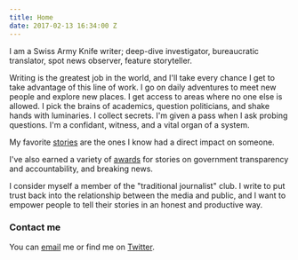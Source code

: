 ```yaml
---
title: Home
date: 2017-02-13 16:34:00 Z
---
```


I am a Swiss Army Knife writer; deep-dive investigator, bureaucratic  translator, spot news observer, feature storyteller.

Writing is the greatest job in the world, and I'll take every chance I get to take advantage of this line of work. I go on daily adventures to meet new people and explore new places. I get access to areas where no one else is allowed. I pick the brains of academics, question politicians, and shake hands with luminaries. I collect secrets. I'm given a pass when I ask probing questions. I'm a confidant, witness, and a vital organ of a system.

My favorite [stories](http://meredithsomers.com/writing.html) are the ones I know had a direct impact on someone.

I've also earned a variety of [awards](http://meredithsomers.com/awards.html) for stories on government transparency and accountability, and breaking news.

I consider myself a member of the "traditional journalist" club. I write to put trust back into the relationship between the media and public, and I want to empower people to tell their stories in an honest and productive way.

### Contact me

You can [email](mailto:masomers@gmail.com) me or find me on [Twitter](https://twitter.com/meredithsomers?lang=en).